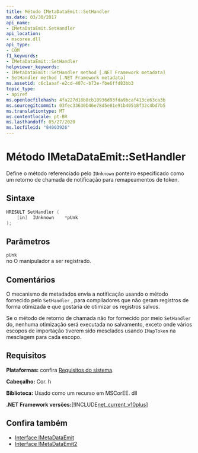 ```yaml
---
title: Método IMetaDataEmit::SetHandler
ms.date: 03/30/2017
api_name:
- IMetaDataEmit.SetHandler
api_location:
- mscoree.dll
api_type:
- COM
f1_keywords:
- IMetaDataEmit::SetHandler
helpviewer_keywords:
- IMetaDataEmit::SetHandler method [.NET Framework metadata]
- SetHandler method [.NET Framework metadata]
ms.assetid: c6c1aaaf-e2cd-407c-b73e-fbe6ffd83bb3
topic_type:
- apiref
ms.openlocfilehash: 4fa227d18b8cb10936d93fda9bcaf413ce63ca3b
ms.sourcegitcommit: 03fec33630b46e78d5e81e91b40518f32c4bd7b5
ms.translationtype: MT
ms.contentlocale: pt-BR
ms.lasthandoff: 05/27/2020
ms.locfileid: "84003926"
---
```

# <a name="imetadataemitsethandler-method"></a>Método IMetaDataEmit::SetHandler
Define o método referenciado pelo `IUnknown` ponteiro especificado como um retorno de chamada de notificação para remapeamentos de token.  
  
## <a name="syntax"></a>Sintaxe  
  
```cpp  
HRESULT SetHandler (
    [in]  IUnknown    *pUnk  
);  
```  
  
## <a name="parameters"></a>Parâmetros  
 `pUnk`  
 no O manipulador a ser registrado.  
  
## <a name="remarks"></a>Comentários  
 O mecanismo de metadados envia a notificação usando o método fornecido pelo `SetHandler` , para compiladores que não geram registros de forma otimizada e que gostaria de otimizar os registros salvos.  
  
 Se o método de retorno de chamada não for fornecido por meio `SetHandler` do, nenhuma otimização será executada no salvamento, exceto onde vários escopos de importação tiverem sido mesclados usando `IMapToken` na mesclagem para cada escopo.  
  
## <a name="requirements"></a>Requisitos  
 **Plataformas:** confira [Requisitos do sistema](../../get-started/system-requirements.md).  
  
 **Cabeçalho:** Cor. h  
  
 **Biblioteca:** Usado como um recurso em MSCorEE. dll  
  
 **.NET Framework versões:**[!INCLUDE[net_current_v10plus](../../../../includes/net-current-v10plus-md.md)]  
  
## <a name="see-also"></a>Confira também

- [Interface IMetaDataEmit](imetadataemit-interface.md)
- [Interface IMetaDataEmit2](imetadataemit2-interface.md)
